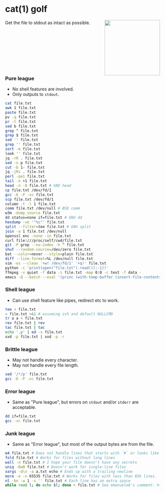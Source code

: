 
# cat(1) golf
<img style="float: right" width="180" src="catgolf.svg">
Get the file to stdout as intact as possible.
<div style="clear: both">

### Pure league

- No shell features are involved.
- Only outputs to `stdout`.


```sh
cat file.txt
awk 1 file.txt
paste file.txt
pv -q file.txt
pr -t file.txt
sed b file.txt
grep ^ file.txt
grep $ file.txt
sed '' file.txt
grep '' file.txt
sort -m file.txt
look '' file.txt
jq -rR . file.txt
sed -n p file.txt
cut -b 1- file.txt
jq -jRs . file.txt
perl -pe1 file.txt
tail -n +1 file.txt
head -n -0 file.txt # GNU head
cp file.txt /dev/fd/1
gcc -E -P -xc file.txt
scp file.txt /dev/fd/1
column -t -l 1 file.txt
comm file.txt /dev/null # BSD comm
w3m -dump_source file.txt
dd status=none if=file.txt # GNU dd
hexdump -ve '"%c"' file.txt
split --filter=tee file.txt # GNU split
join -a 1 file.txt /dev/null
openssl enc -none -in file.txt
curl file:///proc/self/cwd/file.txt
git -P grep --no-index -h ^ file.txt
shuf --random-source=/dev/zero file.txt
bat --color=never --style=plain file.txt
diff --line-format=%L /dev/null file.txt
vim -es --clean '+w! /dev/fd/1' '+q!' file.txt
python -c 'print(open("file.txt").read()[:-1])'
ffmpeg -v quiet -f data -i file.txt -map 0:0 -c text -f data -
emacs -Q --batch --eval '(princ (with-temp-buffer (insert-file-contents "file.txt") (buffer-string)))'
```

### Shell league

- Can use shell feature like pipes, redirect etc to work.

```sh
tee < file.txt
< file.txt >&1 # assuming zsh and default NULLCMD
tr a a < file.txt
rev file.txt | rev
tac file.txt | tac
echo ',p' | ed -s file.txt
xxd -p file.txt | xxd -p -r
```

### Brittle league

- May not handle every character.
- May not handle every file length.

```sh
sed '/*/p' file.txt
gcc -E -P -xc file.txt
```

### Error league

- Same as "Pure league", but errors on `stdout` and/or `stderr` are acceptable.

```sh
dd if=file.txt
gcc -xc file.txt
```

### Junk league

- Same as "Error league", but most of the output bytes are from the file.

```sh
m4 file.txt # Does not handle lines that starts with `#` or looks like definitions.
fold file.txt # Works for files without long lines
wall -n file.txt # I hope your file doesn't have any secrets
uniq -Dw0 file.txt # Doesn't work for single-line files
xargs -d\n -a a.txt echo # Ends up with a trailing newline
more -e -n 65535 file.txt # Works for files with less than 65k lines.
nl -bn -w 1 -s '' file.txt # Each line has an extra space
while read l; do echo $l; done < file.txt # See emanuele6's comment: https://github.com/wader/catgolf/pull/63#issuecomment-2164030897
```
